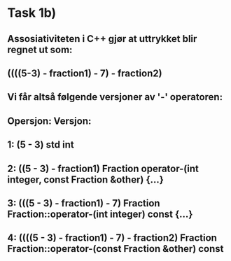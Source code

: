 # Task 1b)

## Assosiativiteten i C++ gjør at uttrykket blir regnet ut som:
## ((((5-3) - fraction1) - 7) - fraction2)

## Vi får altså følgende versjoner av '-' operatoren:

## Opersjon:                                           Versjon:

## 1: (5 - 3)                                          std int 
## 2: ((5 - 3) - fraction1)                            Fraction operator-(int integer, const Fraction &other) {...} 
## 3: (((5 - 3) - fraction1) - 7)                      Fraction Fraction::operator-(int integer) const {...} 
## 4: ((((5 - 3) - fraction1) - 7) - fraction2)        Fraction Fraction::operator-(const Fraction &other) const